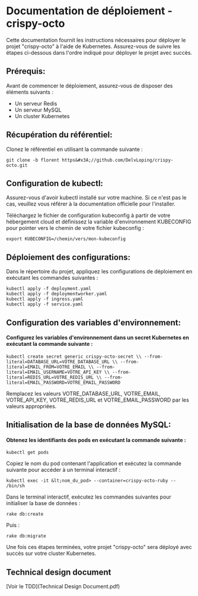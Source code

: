 # Documentation de déploiement - crispy-octo

Cette documentation fournit les instructions nécessaires pour déployer le projet "crispy-octo" à l'aide de Kubernetes. Assurez-vous de suivre les étapes ci-dessous dans l'ordre indiqué pour déployer le projet avec succès.


## Prérequis:

Avant de commencer le déploiement, assurez-vous de disposer des éléments suivants :

- Un serveur Redis
- Un serveur MySQL
- Un cluster Kubernetes


## Récupération du référentiel:

Clonez le référentiel en utilisant la commande suivante :

```
git clone -b florent https&#x3A;//github.com/DelvLoping/crispy-octo.git
```


## Configuration de kubectl:

Assurez-vous d'avoir kubectl installé sur votre machine. Si ce n'est pas le cas, veuillez vous référer à la documentation officielle pour l'installer.

Téléchargez le fichier de configuration kubeconfig à partir de votre hébergement cloud et définissez la variable d'environnement KUBECONFIG pour pointer vers le chemin de votre fichier kubeconfig :

```
export KUBECONFIG=/chemin/vers/mon-kubeconfig
```


## Déploiement des configurations:

Dans le répertoire du projet, appliquez les configurations de déploiement en exécutant les commandes suivantes :

```
kubectl apply -f deployment.yaml 
kubectl apply -f deploymentworker.yaml 
kubectl apply -f ingress.yaml 
kubectl apply -f service.yaml
```


## Configuration des variables d'environnement:


#### Configurez les variables d'environnement dans un secret Kubernetes en exécutant la commande suivante :

```
kubectl create secret generic crispy-octo-secret \\ --from-literal=DATABASE_URL=VOTRE_DATABASE_URL \\ --from-literal=EMAIL_FROM=VOTRE_EMAIL \\ --from-literal=EMAIL_USERNAME=VOTRE_API_KEY \\ --from-literal=REDIS_URL=VOTRE_REDIS_URL \\ --from-literal=EMAIL_PASSWORD=VOTRE_EMAIL_PASSWORD
```

Remplacez les valeurs VOTRE_DATABASE_URL, VOTRE_EMAIL, VOTRE_API_KEY, VOTRE_REDIS_URL et VOTRE_EMAIL_PASSWORD par les valeurs appropriées.


## Initialisation de la base de données MySQL:


#### Obtenez les identifiants des pods en exécutant la commande suivante :

```
kubectl get pods
```

Copiez le nom du pod contenant l'application et exécutez la commande suivante pour accéder à un terminal interactif :

```
kubectl exec -it &lt;nom_du_pod> --container=crispy-octo-ruby -- /bin/sh
```

Dans le terminal interactif, exécutez les commandes suivantes pour initialiser la base de données :

```
rake db:create
```
Puis :

```
rake db:migrate
```

Une fois ces étapes terminées, votre projet "crispy-octo" sera déployé avec succès sur votre cluster Kubernetes.

## Technical design document

[Voir le TDD](Technical Design Document.pdf)

